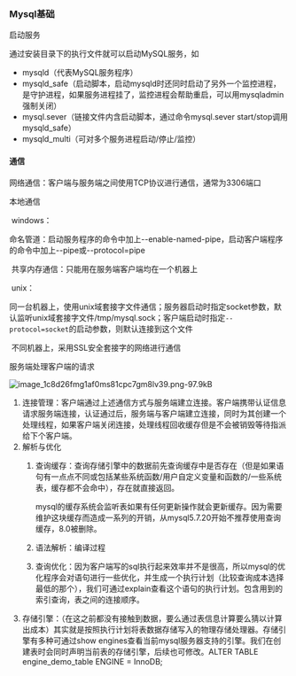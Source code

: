 ### Mysql基础

启动服务

通过安装目录下的执行文件就可以启动MySQL服务，如

- mysqld（代表MySQL服务程序）
- mysqld_safe（启动脚本，启动mysqld时还同时启动了另外一个监控进程，是守护进程，如果服务进程挂了，监控进程会帮助重启，可以用mysqladmin强制关闭）
- mysql.sever（链接文件内含启动脚本，通过命令mysql.sever start/stop调用mysqld_safe）
- mysqld_multi（可对多个服务进程启动/停止/监控）



#### 通信

网络通信：客户端与服务端之间使用TCP协议进行通信，通常为3306端口

本地通信

​	windows：

​			命名管道：启动服务程序的命令中加上--enable-named-pipe，启动客户端程序的命令中加上--pipe或--protocol=pipe

​			共享内存通信：只能用在服务端客户端均在一个机器上

​	unix：

​			同一台机器上，使用unix域套接字文件通信；服务器启动时指定socket参数，默认监听unix域套接字文件/tmp/mysql.sock；客户端启动时指定`--protocol=socket`的启动参数，则默认连接到这个文件

​			不同机器上，采用SSL安全套接字的网络进行通信

服务端处理客户端的请求

![image_1c8d26fmg1af0ms81cpc7gm8lv39.png-97.9kB](https://user-gold-cdn.xitu.io/2018/12/28/167f4c7b99f87e1c?imageView2/0/w/1280/h/960/format/webp/ignore-error/1)

1. 连接管理：客户端通过上述通信方式与服务端建立连接。客户端携带认证信息请求服务端连接，认证通过后，服务端与客户端建立连接，同时为其创建一个处理线程，如果客户端关闭连接，处理线程回收缓存但是不会被销毁等待指派给下个客户端。
2. 解析与优化
   1. 查询缓存：查询存储引擎中的数据前先查询缓存中是否存在（但是如果语句有一点点不同或包括某些系统函数/用户自定义变量和函数的/一些系统表，缓存都不会命中），存在就直接返回。
   
      mysql的缓存系统会监听表如果有任何更新操作就会更新缓存。因为需要维护这块缓存而造成一系列的开销，从mysql5.7.20开始不推荐使用查询缓存，8.0被删除。
   
   2. 语法解析：编译过程
   
   3. 查询优化：因为客户端写的sql执行起来效率并不是很高，所以mysql的优化程序会对语句进行一些优化，并生成一个执行计划（比较查询成本选择最低的那个），我们可通过explain查看这个语句的执行计划。包含用到的索引查询，表之间的连接顺序。
3. 存储引擎：（在这之前都没有接触到数据，要么通过表信息计算要么猜以计算出成本）其实就是按照执行计划将表数据存储写入的物理存储处理器。存储引擎有多种可通过show engines查看当前mysql服务器支持的引擎。我们在创建表时会同时声明当前表的存储引擎，后续也可修改。ALTER TABLE engine_demo_table ENGINE = InnoDB;

